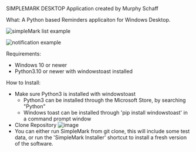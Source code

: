 SIMPLEMARK DESKTOP
Application created by Murphy Schaff

What: A Python based Reminders applicaiton for Windows Desktop.

![simpleMark list example](https://github.com/murphyschaff/SimpleMark-Desktop/assets/97986240/37a3f360-36dd-459f-b433-3cca8fdad572)

![notification example](https://github.com/murphyschaff/SimpleMark-Desktop/assets/97986240/3eff4b45-b787-4a35-b140-8a5068d79205)

Requirements:
- Windows 10 or newer
- Python3.10 or newer with windowstoast installed


How to Install:
- Make sure Python3 is installed with windowstoast
    - Python3 can be installed through the Microsoft Store, by searching "Python"
    - Windows toast can be installed through 'pip install windowstoast' in a command prompt window
- Clone Repository
![image](https://github.com/murphyschaff/SimpleMark-Desktop/assets/97986240/f8d9a1ea-812c-4d44-a86c-ff8d5206b3c6)
- You can either run SimpleMark from git clone, this will include some test data, or run the 'SimpleMark Installer' shortcut to install a fresh version of the software.

